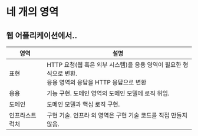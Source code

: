 # 네 개의 영역
## 웹 어플리케이션에서..

| 영역 | 설명 |
| --- | --- |
| 표현 | HTTP 요청(웹 혹은 외부 시스템)을 응용 영역이 필요한 형식으로 변환. </br> 응용 영역의 응답을 HTTP 응답으로 변환 |
| 응용 | 기능 구현. 도메인 영역의 도메인 모델에 로직 위임.|
| 도메인 | 도메인 모델과 핵심 로직 구현. |
| 인프라스트럭처 | 구현 기술. 인프라 외 영역은 구현 기술 코드를 직접 만들지 않음. |